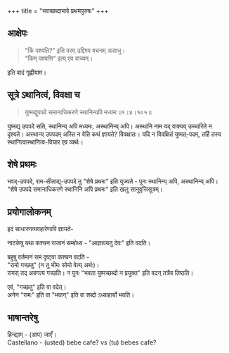 +++
title = "भवच्छब्दाभावे प्रथमपुरुषः"
+++

## आक्षेपः
> "किं पश्यति?" इति परम् उद्दिश्य वचनम् असाधु।  
> "किम् पश्यसि" इत्य् एव वाच्यम्।

इति वादं गृह्णीयाम।

## सूत्रे ऽथानित्वं, विवक्षा च
> युष्मद्युपपदे समानाधिकरणे स्थानिन्यपि मध्यमः॥१।४।१०५॥

युष्मद्य् उपपदे सति,
स्थानिन्य् अपि मध्यमः, अस्थानिन्य् अपि।
अस्थानि नाम यद् वाक्यय् उच्चारिते न दृश्यते।
अस्थान्य् उपपदम् अस्ति न वेति कथं ज्ञायते? विवक्षातः।
यदि न विवक्षितं युष्मत्-पदम्, तर्हि तस्य स्थानित्वास्थानित्व-विचार एव व्यर्थः।

## शेषे प्रथमः
भवद्-उपपदे, राम-सीताद्य्-उपपदे तु "शेषे प्रथमः" इति युज्यते - पुनः स्थानिन्य् अपि, अस्थानिन्य् अपि।
"शेषे उपपदे समानाधिकरणे स्थानिनि अपि प्रथमः" इति खलु सानुवृत्तिसूत्रम्।

## प्रयोगालोकनम्
इदं साधारणव्यवहारेणापि ज्ञायते-

नाटकेषु यथा कश्चन राजानं सम्बोध्य - "आज्ञापयतु देवः" इति वदति।

बहुषु वर्तमानं रामं दृष्ट्वा कश्चन वदति -  
"रामो गच्छतु" (न तु भीमः सोमो वेत्य् अर्थः)।  
रामस् तद् अवगत्य गच्छति।
न पुनः "भवता युष्मच्छब्दो न प्रयुक्त" इति वदन् तत्रैव तिष्ठति।

एवं, "गच्छतु" इति वा वदेत्।  
अनेन "रामः" इति वा "भवान्" इति वा शब्दो ऽध्याहार्यो भवति। 


## भाषान्तरेषु 
हिन्द्याम् -  (आप) जाएँ।  
Castellano - (usted) bebe cafe? vs (tu) bebes cafe?  
